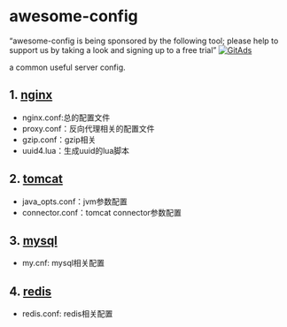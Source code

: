 # awesome-config

“awesome-config is being sponsored by the following tool; please help to support us by taking a look and signing up to a free trial”
<a href="https://tracking.gitads.io/?repo=awesome-config"> <img src="https://images.gitads.io/awesome-config" alt="GitAds"/> </a>

a common useful server config.

## 1. [nginx](nginx)

- nginx.conf:总的配置文件
- proxy.conf：反向代理相关的配置文件
- gzip.conf：gzip相关
- uuid4.lua：生成uuid的lua脚本

## 2. [tomcat](tomcat)

- java_opts.conf：jvm参数配置
- connector.conf：tomcat connector参数配置

## 3. [mysql](mysql)

- my.cnf: mysql相关配置

## 4. [redis](redis)

- redis.conf: redis相关配置
